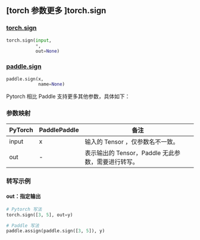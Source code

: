 ## [torch 参数更多 ]torch.sign
### [torch.sign](https://pytorch.org/docs/stable/generated/torch.sign.html?highlight=sign#torch.sign)

```python
torch.sign(input,
           *,
           out=None)
```

### [paddle.sign](https://www.paddlepaddle.org.cn/documentation/docs/zh/api/paddle/sign_cn.html#sign)

```python
paddle.sign(x,
            name=None)
```

Pytorch 相比 Paddle 支持更多其他参数，具体如下：
### 参数映射
| PyTorch       | PaddlePaddle | 备注                                                   |
| ------------- | ------------ | ------------------------------------------------------ |
| input         | x            | 输入的 Tensor ，仅参数名不一致。                                      |
| out           | -            | 表示输出的 Tensor，Paddle 无此参数，需要进行转写。               |


### 转写示例
#### out：指定输出
```python
# Pytorch 写法
torch.sign([3, 5], out=y)

# Paddle 写法
paddle.assign(paddle.sign([3, 5]), y)
```
